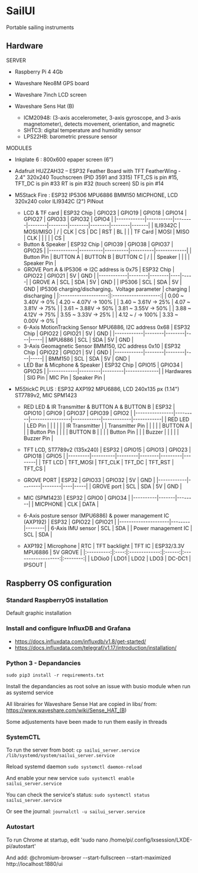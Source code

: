 # SailUI

Portable sailing instruments

## Hardware

SERVER

- Raspberry Pi 4 4Gb
- Waveshare Neo8M GPS board
- Waveshare 7inch LCD screen

- Waveshare Sens Hat (B)
  - ICM20948: (3-axis accelerometer, 3-axis gyroscope, and 3-axis magnetometer), detects movement, orientation, and magnetic
  - SHTC3: digital temperature and humidity sensor
  - LPS22HB: barometric pressure sensor

MODULES

- Inkplate 6 : 800x600 epaper screen (6")

- Adafruit HUZZAH32 – ESP32 Feather Board with TFT FeatherWing - 2.4" 320x240 Touchscreen (PID 3591 and 3315)
TFT_CS is pin #15, TFT_DC is pin #33
RT is pin #32 (touch screen)
SD is pin #14

- M5Stack Fire : ESP32 IP5306 MPU6886 BMM150 MICPHONE, LCD 320x240 color ILI9342C (2")
PINout
  - LCD & TF card
| ESP32 Chip | GPIO23    | GPIO19 | GPIO18 | GPIO14 | GPIO27 | GPIO33 | GPIO32 | GPIO4 |
|------------|-----------|--------|--------|--------|--------|--------|--------|-------|
| ILI9342C   | MOSI/MISO | /      | CLK    | CS     | DC     | RST    | BL     |       |
| TF Card    | MOSI      | MISO   | CLK    |        |        |        |        | CS    |
  - Button & Speaker
| ESP32 Chip | GPIO39   | GPIO38   | GPIO37   | GPIO25      |
|------------|----------|----------|----------|-------------|
| Button Pin | BUTTON A | BUTTON B | BUTTON C | /           |
| Speaker    |          |          |          | Speaker Pin |
  - GROVE Port A & IP5306 => I2C address is 0x75
| ESP32 Chip | GPIO22 | GPIO21 | 5V | GND |
|------------|--------|--------|----|-----|
| GROVE A    | SCL    | SDA    | 5V | GND |
| IP5306     | SCL    | SDA    | 5V | GND |
IP5306 charging/discharging，Voltage parameter
|       charging       |      discharging     |
|:--------------------:|:--------------------:|
| 0.00 ~ 3.40V -> 0%   | 4.20 ~ 4.07V -> 100% |
| 3.40 ~ 3.61V -> 25%  | 4.07 ~ 3.81V -> 75%  |
| 3.61 ~ 3.88V -> 50%  | 3.81 ~ 3.55V -> 50%  |
| 3.88 ~ 4.12V -> 75%  | 3.55 ~ 3.33V -> 25%  |
| 4.12 ~   /   -> 100% | 3.33 ~ 0.00V -> 0%   |
  - 6-Axis MotionTracking Sensor MPU6886, I2C address 0x68
| ESP32 Chip | GPIO22 | GPIO21 | 5V | GND |
|------------|--------|--------|----|-----|
| MPU6886    | SCL    | SDA    | 5V | GND |
  - 3-Axis Geomagnetic Sensor BMM150, I2C address 0x10
| ESP32 Chip | GPIO22 | GPIO21 | 5V | GND |
|------------|--------|--------|----|-----|
| BMM150     | SCL    | SDA    | 5V | GND |
  - LED Bar & Micphone & Speaker
| ESP32 Chip | GPIO15  | GPIO34  | GPIO25       |
|------------|---------|---------|--------------|
| Hardwares  | SIG Pin | MIC Pin |  Speaker Pin |

- M5StickC PLUS : ESP32 AXP192 MPU6886, LCD 240x135 px (1.14") ST7789v2, MIC SPM1423
  - RED LED & IR Transmitter & BUTTON A & BUTTON B
| ESP32          | GPIO10  | GPIO9           | GPIO37     | GPIO39     | GPIO2      |
|----------------|---------|-----------------|------------|------------|------------|
| RED LED        | LED Pin |                 |            |            |            |
| IR Transmitter |         | Transmitter Pin |            |            |            |
| BUTTON A       |         |                 | Button Pin |            |            |
| BUTTON B       |         |                 |            | Button Pin |            |
| Buzzer         |         |                 |            |            | Buzzer Pin |

  - TFT LCD, ST7789v2 (135x240)
| ESP32   | GPIO15   | GPIO13  | GPIO23 | GPIO18  | GPIO5  |
|---------|----------|---------|--------|---------|--------|
| TFT LCD | TFT_MOSI | TFT_CLK | TFT_DC | TFT_RST | TFT_CS |

  - GROVE PORT
| ESP32      | GPIO33 | GPIO32 | 5V | GND |
|------------|--------|--------|----|-----|
| GROVE port | SCL    | SDA    | 5V | GND |

  - MIC (SPM1423)
| ESP32    | GPIO0 | GPIO34 |
|----------|-------|--------|
| MICPHONE | CLK   | DATA   |

  - 6-Axis posture sensor (MPU6886) & power management IC (AXP192)
| ESP32               | GPIO22 | GPIO21 |
|---------------------|--------|--------|
| 6-Axis IMU sensor   | SCL    | SDA    |
| Power management IC | SCL    | SDA    |

  - AXP192
| Microphone |  RTC | TFT backlight | TFT IC | ESP32/3.3V MPU6886 | 5V GROVE |
|:----------:|:----:|:-------------:|:------:|:------------------:|:--------:|
|   LDOio0   | LDO1 |      LDO2     |  LDO3  |       DC-DC1       |  IPSOUT  |

## Raspberry OS configuration

### Standard RaspberryOS installation

Default graphic installation

### Install and configure InfluxDB and Grafana

- <https://docs.influxdata.com/influxdb/v1.8/get-started/>
- <https://docs.influxdata.com/telegraf/v1.17/introduction/installation/>

### Python 3 - Depandancies

`sudo pip3 install -r requirements.txt`

Install the depandancies as root solve an issue with busio module when run as systemd service

All librairies for Waveshare Sense Hat are copied in libs/ from:
<https://www.waveshare.com/wiki/Sense_HAT_(B>)

Some adjustements have been made to run them easily in threads

### SystemCTL

To run the server from boot:
`cp sailui_server.service /lib/systemd/system/sailui_server.service`

Reload systemd daemon
`sudo systemctl daemon-reload`

And enable your new service
`sudo systemctl enable sailui_server.service`

You can check the service's status:
`sudo systemctl status sailui_server.service`

Or see the journal:
`journalctl -u sailui_server.service`

### Autostart

To run Chrome at startup, edit
'sudo nano /home/pi/.config/lxsession/LXDE-pi/autostart'

And add:
@chromium-browser --start-fullscreen --start-maximized http://localhost:1880/ui


